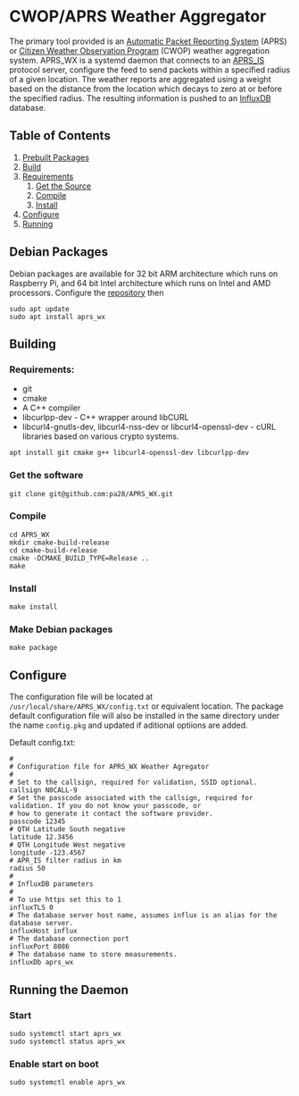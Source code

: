 # CWOP/APRS Weather Aggregator

The primary tool provided is an [Automatic Packet Reporting System](http://www.aprs.org/apr) (APRS) or
[Citizen Weather Observation Program](http://wxqa.com/) (CWOP) 
weather aggregation system. APRS_WX is a systemd daemon that connects to an [APRS_IS](http://www.aprs-is.net/) protocol
server, configure the  feed to send packets within a specified radius of a given location. The weather reports are
aggregated using a weight based on the distance from the location which decays to zero at or before the specified radius.
The resulting information is pushed to an [InfluxDB](www.influxdata.com) database.

## Table of Contents
1. [Prebuilt Packages](#debian-packages)
1. [Build](#build)
1. [Requirements](#requirements)
    1. [Get the Source](#clone)
    1. [Compile](#compile)
    1. [Install](#install)
1. [Configure](#configure)
1. [Running](#running)

## Debian Packages

Debian packages are available for 32 bit ARM architecture which runs on Raspberry Pi, and 64 bit Intel
architecture which runs on Intel and AMD processors. Configure the
[repository](https://pa28.github.io/Repository) then
```
sudo apt update
sudo apt install aprs_wx
```


<a name="build"/>

## Building

<a name="requirements"/>

### Requirements:
* git
* cmake
* A C++ compiler
* libcurlpp-dev - C++ wrapper around libCURL
* libcurl4-gnutls-dev, libcurl4-nss-dev or libcurl4-openssl-dev - cURL libraries based on various crypto systems.

``` shell script
apt install git cmake g++ libcurl4-openssl-dev libcurlpp-dev
```
<a name="clone"/>

### Get the software
``` shell script
git clone git@github.com:pa28/APRS_WX.git
```

<a name="compile"/>

### Compile
``` shell script
cd APRS_WX
mkdir cmake-build-release
cd cmake-build-release
cmake -DCMAKE_BUILD_TYPE=Release ..
make
```
<a name="install"/>

### Install
``` shell script
make install
```

### Make Debian packages
``` shell script
make package
```

<a name="configure"/>

## Configure
The configuration file will be located at `/usr/local/share/APRS_WX/config.txt` or
equivalent location. The package default configuration file will also be installed
in the same directory under the name `config.pkg` and updated if aditional optiions
are added.

Default config.txt:
``` text
#
# Configuration file for APRS_WX Weather Agregator
#
# Set to the callsign, required for validation, SSID optional.
callsign N0CALL-9
# Set the passcode associated with the callsign, required for validation. If you do not know your passcode, or
# how to generate it contact the software provider.
passcode 12345
# QTH Latitude South negative
latitude 12.3456
# QTH Longitude West negative
longitude -123.4567
# APR_IS filter radius in km
radius 50
#
# InfluxDB parameters
#
# To use https set this to 1
influxTLS 0
# The database server host name, assumes influx is an alias for the database server.
influxHost influx
# The database connection port
influxPort 8086
# The database name to store measurements.
influxDb aprs_wx
```

<a name="running"/>

## Running the Daemon
### Start
``` shell script
sudo systemctl start aprs_wx
sudo systemctl status aprs_wx
```

### Enable start on boot
``` shell script
sudo systemctl enable aprs_wx
```